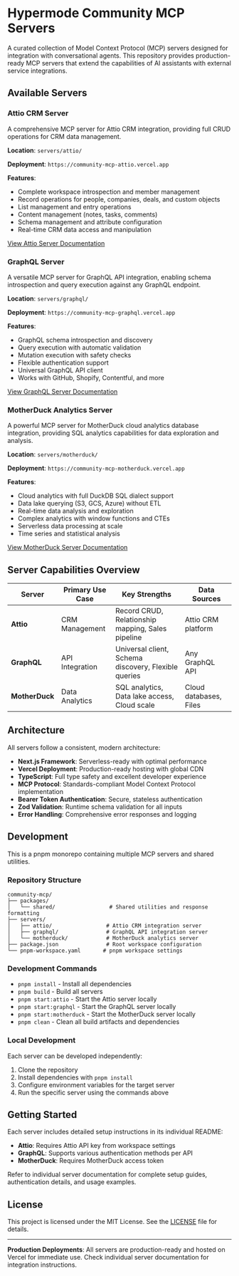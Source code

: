 # Hypermode Community MCP Servers

A curated collection of Model Context Protocol (MCP) servers designed for integration with conversational agents. This repository provides production-ready MCP servers that extend the capabilities of AI assistants with external service integrations.

## Available Servers

### Attio CRM Server

A comprehensive MCP server for Attio CRM integration, providing full CRUD operations for CRM data management.

**Location**: `servers/attio/`

**Deployment**: `https://community-mcp-attio.vercel.app`

**Features**:

- Complete workspace introspection and member management
- Record operations for people, companies, deals, and custom objects
- List management and entry operations
- Content management (notes, tasks, comments)
- Schema management and attribute configuration
- Real-time CRM data access and manipulation

[View Attio Server Documentation](./servers/attio/README.md)

### GraphQL Server

A versatile MCP server for GraphQL API integration, enabling schema introspection and query execution against any GraphQL endpoint.

**Location**: `servers/graphql/`

**Deployment**: `https://community-mcp-graphql.vercel.app`

**Features**:

- GraphQL schema introspection and discovery
- Query execution with automatic validation
- Mutation execution with safety checks
- Flexible authentication support
- Universal GraphQL API client
- Works with GitHub, Shopify, Contentful, and more

[View GraphQL Server Documentation](./servers/graphql/README.md)

### MotherDuck Analytics Server

A powerful MCP server for MotherDuck cloud analytics database integration, providing SQL analytics capabilities for data exploration and analysis.

**Location**: `servers/motherduck/`

**Deployment**: `https://community-mcp-motherduck.vercel.app`

**Features**:

- Cloud analytics with full DuckDB SQL dialect support
- Data lake querying (S3, GCS, Azure) without ETL
- Real-time data analysis and exploration
- Complex analytics with window functions and CTEs
- Serverless data processing at scale
- Time series and statistical analysis

[View MotherDuck Server Documentation](./servers/motherduck/README.md)

## Server Capabilities Overview

| Server         | Primary Use Case | Key Strengths                                        | Data Sources           |
| -------------- | ---------------- | ---------------------------------------------------- | ---------------------- |
| **Attio**      | CRM Management   | Record CRUD, Relationship mapping, Sales pipeline    | Attio CRM platform     |
| **GraphQL**    | API Integration  | Universal client, Schema discovery, Flexible queries | Any GraphQL API        |
| **MotherDuck** | Data Analytics   | SQL analytics, Data lake access, Cloud scale         | Cloud databases, Files |

## Architecture

All servers follow a consistent, modern architecture:

- **Next.js Framework**: Serverless-ready with optimal performance
- **Vercel Deployment**: Production-ready hosting with global CDN
- **TypeScript**: Full type safety and excellent developer experience
- **MCP Protocol**: Standards-compliant Model Context Protocol implementation
- **Bearer Token Authentication**: Secure, stateless authentication
- **Zod Validation**: Runtime schema validation for all inputs
- **Error Handling**: Comprehensive error responses and logging

## Development

This is a pnpm monorepo containing multiple MCP servers and shared utilities.

### Repository Structure

```text
community-mcp/
├── packages/
│   └── shared/                 # Shared utilities and response formatting
├── servers/
│   ├── attio/                 # Attio CRM integration server
│   ├── graphql/               # GraphQL API integration server
│   └── motherduck/            # MotherDuck analytics server
├── package.json               # Root workspace configuration
└── pnpm-workspace.yaml       # pnpm workspace settings
```

### Development Commands

- `pnpm install` - Install all dependencies
- `pnpm build` - Build all servers
- `pnpm start:attio` - Start the Attio server locally
- `pnpm start:graphql` - Start the GraphQL server locally
- `pnpm start:motherduck` - Start the MotherDuck server locally
- `pnpm clean` - Clean all build artifacts and dependencies

### Local Development

Each server can be developed independently:

1. Clone the repository
2. Install dependencies with `pnpm install`
3. Configure environment variables for the target server
4. Run the specific server using the commands above

## Getting Started

Each server includes detailed setup instructions in its individual README:

- **Attio**: Requires Attio API key from workspace settings
- **GraphQL**: Supports various authentication methods per API
- **MotherDuck**: Requires MotherDuck access token

Refer to individual server documentation for complete setup guides, authentication details, and usage examples.

## License

This project is licensed under the MIT License. See the [LICENSE](LICENSE) file for details.

---

**Production Deployments**: All servers are production-ready and hosted on Vercel for immediate use. Check individual server documentation for integration instructions.
